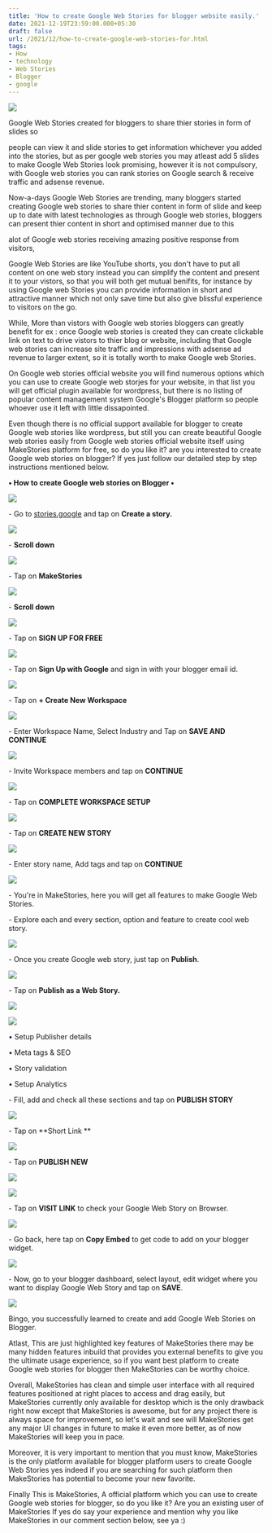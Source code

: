 ```yaml
---
title: 'How to create Google Web Stories for blogger website easily.'
date: 2021-12-19T23:59:00.000+05:30
draft: false
url: /2021/12/how-to-create-google-web-stories-for.html
tags: 
- How
- technology
- Web Stories
- Blogger
- google
---
```


 [![](https://lh3.googleusercontent.com/-0q4SPj2ifm4/Yb97mF4WTHI/AAAAAAAAH-I/8S86MRxmIesVag-e5MqzKoN6NCm5gkVBACNcBGAsYHQ/s1600/1639938963709700-0.png)](https://lh3.googleusercontent.com/-0q4SPj2ifm4/Yb97mF4WTHI/AAAAAAAAH-I/8S86MRxmIesVag-e5MqzKoN6NCm5gkVBACNcBGAsYHQ/s1600/1639938963709700-0.png) 

  

Google Web Stories created for bloggers to share thier stories in form of slides so

people can view it and slide stories to get information whichever you added into the stories, but as per google web stories you may atleast add 5 slides to make Google Web Stories look promising, however it is not compulsory, with Google web stories you can rank stories on Google search & receive traffic and adsense revenue.

  

Now-a-days Google Web Stories are trending, many bloggers started creating Google web stories to share thier content in form of slide and keep up to date with latest technologies as through Google web stories, bloggers can present thier content in short and optimised manner due to this

alot of Google web stories receiving amazing positive response from visitors, 

  

Google Web Stories are like YouTube shorts, you don't have to put all content on one web story instead you can simplify the content and present it to your vistors, so that you will both get mutual benifits, for instance by using Google web Stories you can provide information in short and attractive manner which not only save time but also give blissful experience to visitors on the go.

  

While, More than vistors with Google web stories bloggers can greatly benefit for ex : once Google web stories is created they can create clickable link on text to drive vistors to thier blog or website, including that Google web stories can increase site traffic and impressions with adsense ad revenue to larger extent, so it is totally worth to make Google web Stories.

  

On Google web stories official website you will find numerous options which you can use to create Google web storjes for your website, in that list you will get official plugin available for wordpress, but there is no listing of popular content management system Google's Blogger platform so people whoever use it left with little dissapointed.

  

Even though there is no official support available for blogger to create Google web stories like wordpress, but still you can create beautiful Google web stories easily from Google web stories official website itself using MakeStories platform for free, so do you like it? are you interested to create Google web stories on blogger? If yes just follow our detailed step by step instructions mentioned below.

  

**• How to create Google web stories on Blogger •**

 **[![](https://lh3.googleusercontent.com/-APXh2TbaPcE/Yb97k8sJUkI/AAAAAAAAH-E/1QNITWySiTQungebmTiEzOL2s_Vslt9pgCNcBGAsYHQ/s1600/1639938959477541-1.png)](https://lh3.googleusercontent.com/-APXh2TbaPcE/Yb97k8sJUkI/AAAAAAAAH-E/1QNITWySiTQungebmTiEzOL2s_Vslt9pgCNcBGAsYHQ/s1600/1639938959477541-1.png)** 

\- Go to [stories.google](https://stories.google/) and tap on **Create a story.**

 **[![](https://lh3.googleusercontent.com/-pzF-GSMZUoU/Yb97jwC9jII/AAAAAAAAH98/Ah5xCG5xFsk2G1-JXGqAPhUY_IZpk606ACNcBGAsYHQ/s1600/1639938955139940-2.png)](https://lh3.googleusercontent.com/-pzF-GSMZUoU/Yb97jwC9jII/AAAAAAAAH98/Ah5xCG5xFsk2G1-JXGqAPhUY_IZpk606ACNcBGAsYHQ/s1600/1639938955139940-2.png)** 

\- **Scroll down**

 **[![](https://lh3.googleusercontent.com/-xqvJELKzefY/Yb97i51jcjI/AAAAAAAAH94/wGkZZ8zbdMcp_-hB4FSaebeDc4VPBYYGwCNcBGAsYHQ/s1600/1639938950678386-3.png)](https://lh3.googleusercontent.com/-xqvJELKzefY/Yb97i51jcjI/AAAAAAAAH94/wGkZZ8zbdMcp_-hB4FSaebeDc4VPBYYGwCNcBGAsYHQ/s1600/1639938950678386-3.png)** 

\- Tap on **MakeStories**

 **[![](https://lh3.googleusercontent.com/-02l50rnXPP8/Yb97h3uE3fI/AAAAAAAAH9w/yiPAq0XL8t4EsvtUSL1lvEDhrrOYpYsfQCNcBGAsYHQ/s1600/1639938946219171-4.png)](https://lh3.googleusercontent.com/-02l50rnXPP8/Yb97h3uE3fI/AAAAAAAAH9w/yiPAq0XL8t4EsvtUSL1lvEDhrrOYpYsfQCNcBGAsYHQ/s1600/1639938946219171-4.png)** 

\- **Scroll down**

 **[![](https://lh3.googleusercontent.com/-elQbyRW7PsY/Yb97gq25GBI/AAAAAAAAH9s/AZADZAh9x6kVSXF4PkjxMaxR6L976Px7ACNcBGAsYHQ/s1600/1639938941767794-5.png)](https://lh3.googleusercontent.com/-elQbyRW7PsY/Yb97gq25GBI/AAAAAAAAH9s/AZADZAh9x6kVSXF4PkjxMaxR6L976Px7ACNcBGAsYHQ/s1600/1639938941767794-5.png)** 

\- Tap on **SIGN UP FOR FREE**

 **[![](https://lh3.googleusercontent.com/-5gTPQkDnE2Q/Yb97fZ-PEjI/AAAAAAAAH9o/0-5RRpgIoK4-h-r_S9gqEgo0y9U1Y5jqwCNcBGAsYHQ/s1600/1639938937306016-6.png)](https://lh3.googleusercontent.com/-5gTPQkDnE2Q/Yb97fZ-PEjI/AAAAAAAAH9o/0-5RRpgIoK4-h-r_S9gqEgo0y9U1Y5jqwCNcBGAsYHQ/s1600/1639938937306016-6.png)** 

\- Tap on **Sign Up with Google** and sign in with your blogger email id.

  

 [![](https://lh3.googleusercontent.com/-CkD0ck6GBWs/Yb97eYAe66I/AAAAAAAAH9k/TsgDzY4GKow6iYU38zq-Zm13c_oBNdY9gCNcBGAsYHQ/s1600/1639938933249782-7.png)](https://lh3.googleusercontent.com/-CkD0ck6GBWs/Yb97eYAe66I/AAAAAAAAH9k/TsgDzY4GKow6iYU38zq-Zm13c_oBNdY9gCNcBGAsYHQ/s1600/1639938933249782-7.png) 

  

\- Tap on **\+ Create New Workspace**

  

 [![](https://lh3.googleusercontent.com/-rdLL97DB-14/Yb97db8nGkI/AAAAAAAAH9g/NcBqYvMCdBYLlhiKVgOIJKINjEKuFYbvQCNcBGAsYHQ/s1600/1639938929673077-8.png)](https://lh3.googleusercontent.com/-rdLL97DB-14/Yb97db8nGkI/AAAAAAAAH9g/NcBqYvMCdBYLlhiKVgOIJKINjEKuFYbvQCNcBGAsYHQ/s1600/1639938929673077-8.png) 

  

\- Enter Workspace Name, Select Industry and Tap on **SAVE AND CONTINUE**

 **[![](https://lh3.googleusercontent.com/-hlvMiokG0y8/Yb97cW6fkqI/AAAAAAAAH9c/sWGFfAME2hgREER4Z8efamkFKVit40KpgCNcBGAsYHQ/s1600/1639938925340843-9.png)](https://lh3.googleusercontent.com/-hlvMiokG0y8/Yb97cW6fkqI/AAAAAAAAH9c/sWGFfAME2hgREER4Z8efamkFKVit40KpgCNcBGAsYHQ/s1600/1639938925340843-9.png)** 

\- Invite Workspace members and tap on **CONTINUE**

 **[![](https://lh3.googleusercontent.com/-S1aswacIgUU/Yb97be7pc-I/AAAAAAAAH9Y/y_1pRbBBSukmrpk_zY4_r3Vh9ea9BV7uwCNcBGAsYHQ/s1600/1639938921266465-10.png)](https://lh3.googleusercontent.com/-S1aswacIgUU/Yb97be7pc-I/AAAAAAAAH9Y/y_1pRbBBSukmrpk_zY4_r3Vh9ea9BV7uwCNcBGAsYHQ/s1600/1639938921266465-10.png)** 

\- Tap on **COMPLETE WORKSPACE SETUP**

 **[![](https://lh3.googleusercontent.com/-1XIc_jS2IIw/Yb97aTbfZII/AAAAAAAAH9U/KrgnPnMinZowWOYIE5hZT7HDkSrtc7z5ACNcBGAsYHQ/s1600/1639938917195310-11.png)](https://lh3.googleusercontent.com/-1XIc_jS2IIw/Yb97aTbfZII/AAAAAAAAH9U/KrgnPnMinZowWOYIE5hZT7HDkSrtc7z5ACNcBGAsYHQ/s1600/1639938917195310-11.png)** 

\- Tap on **CREATE NEW STORY**

 **[![](https://lh3.googleusercontent.com/-l33sj0OQdHc/Yb97ZdE80GI/AAAAAAAAH9Q/WPP3CsE-Xp8CHvNkMBYKt8a7EUhxgcVEgCNcBGAsYHQ/s1600/1639938913518970-12.png)](https://lh3.googleusercontent.com/-l33sj0OQdHc/Yb97ZdE80GI/AAAAAAAAH9Q/WPP3CsE-Xp8CHvNkMBYKt8a7EUhxgcVEgCNcBGAsYHQ/s1600/1639938913518970-12.png)** 

\- Enter story name, Add tags and tap on **CONTINUE**

 **[![](https://lh3.googleusercontent.com/-kLFBhoBzOlg/Yb97YQcGzyI/AAAAAAAAH9M/rGul_bI4xFghwhwZAZ5lWTVnsQLhQ3FpwCNcBGAsYHQ/s1600/1639938909367363-13.png)](https://lh3.googleusercontent.com/-kLFBhoBzOlg/Yb97YQcGzyI/AAAAAAAAH9M/rGul_bI4xFghwhwZAZ5lWTVnsQLhQ3FpwCNcBGAsYHQ/s1600/1639938909367363-13.png)** 

  

\- You're in MakeStories, here you will get all features to make Google Web Stories.

  

\- Explore each and every section, option and feature to create cool web story.

  

 [![](https://lh3.googleusercontent.com/--xmygpvjLBQ/Yb97XRTdvVI/AAAAAAAAH9I/P6tGUy6WifYu4kofpgXSrFbPm7Ms-g24QCNcBGAsYHQ/s1600/1639938905125396-14.png)](https://lh3.googleusercontent.com/--xmygpvjLBQ/Yb97XRTdvVI/AAAAAAAAH9I/P6tGUy6WifYu4kofpgXSrFbPm7Ms-g24QCNcBGAsYHQ/s1600/1639938905125396-14.png) 

  

\- Once you create Google web story, just tap on **Publish**.

  

 [![](https://lh3.googleusercontent.com/-6wAyCp1M1UI/Yb97WL8ZRuI/AAAAAAAAH9E/uBerDkjNwoA1qVPrzfM77vwh8AGt77YIQCNcBGAsYHQ/s1600/1639938900593811-15.png)](https://lh3.googleusercontent.com/-6wAyCp1M1UI/Yb97WL8ZRuI/AAAAAAAAH9E/uBerDkjNwoA1qVPrzfM77vwh8AGt77YIQCNcBGAsYHQ/s1600/1639938900593811-15.png) 

  

\- Tap on **Publish as a Web Story.**

 **[![](https://lh3.googleusercontent.com/-PCl3UZ31Q9Q/Yb97VFfyV_I/AAAAAAAAH9A/joa_JV7p2ZUVLmWfJ04ciwwn-T08zJIUgCNcBGAsYHQ/s1600/1639938896113056-16.png)](https://lh3.googleusercontent.com/-PCl3UZ31Q9Q/Yb97VFfyV_I/AAAAAAAAH9A/joa_JV7p2ZUVLmWfJ04ciwwn-T08zJIUgCNcBGAsYHQ/s1600/1639938896113056-16.png)** 

 [![](https://lh3.googleusercontent.com/-_WgfYrFIS38/Yb97UObJKhI/AAAAAAAAH88/9qnug5obYGwnkg9OFSeYCjY22e74iREDQCNcBGAsYHQ/s1600/1639938891628766-17.png)](https://lh3.googleusercontent.com/-_WgfYrFIS38/Yb97UObJKhI/AAAAAAAAH88/9qnug5obYGwnkg9OFSeYCjY22e74iREDQCNcBGAsYHQ/s1600/1639938891628766-17.png) 

  

  

• Setup Publisher details

• Meta tags & SEO

• Story validation

• Setup Analytics

  

\- Fill, add and check all these sections and tap on **PUBLISH STORY**

  

 [![](https://lh3.googleusercontent.com/-xpvBSSJEX2A/Yb97S0C5ppI/AAAAAAAAH84/eGDmryu1ojk0DkUB5ZmM8Rluk95KkTk7wCNcBGAsYHQ/s1600/1639938886659966-18.png)](https://lh3.googleusercontent.com/-xpvBSSJEX2A/Yb97S0C5ppI/AAAAAAAAH84/eGDmryu1ojk0DkUB5ZmM8Rluk95KkTk7wCNcBGAsYHQ/s1600/1639938886659966-18.png) 

  

\- Tap on **Short Link **

 **[![](https://lh3.googleusercontent.com/-S_eYBI67cKE/Yb97RuW2zSI/AAAAAAAAH80/u0fbYKtBIREi2xQfi72nHAk7X7S8zH4GACNcBGAsYHQ/s1600/1639938881986486-19.png)](https://lh3.googleusercontent.com/-S_eYBI67cKE/Yb97RuW2zSI/AAAAAAAAH80/u0fbYKtBIREi2xQfi72nHAk7X7S8zH4GACNcBGAsYHQ/s1600/1639938881986486-19.png)** 

\- Tap on **PUBLISH NEW**

 **[![](https://lh3.googleusercontent.com/-76w4VXuwlZg/Yb97QgM8AII/AAAAAAAAH8w/3kIOR_EVSqAzyckm5jjEd5uEiaU4VjCggCNcBGAsYHQ/s1600/1639938877928737-20.png)](https://lh3.googleusercontent.com/-76w4VXuwlZg/Yb97QgM8AII/AAAAAAAAH8w/3kIOR_EVSqAzyckm5jjEd5uEiaU4VjCggCNcBGAsYHQ/s1600/1639938877928737-20.png)** 

 [![](https://lh3.googleusercontent.com/-tJStJoP-Hno/Yb97PeQ-Z4I/AAAAAAAAH8s/3AJQS9AKt-ARmMYuw1gJglWKdVB2PFNdQCNcBGAsYHQ/s1600/1639938872611364-21.png)](https://lh3.googleusercontent.com/-tJStJoP-Hno/Yb97PeQ-Z4I/AAAAAAAAH8s/3AJQS9AKt-ARmMYuw1gJglWKdVB2PFNdQCNcBGAsYHQ/s1600/1639938872611364-21.png) 

  

\- Tap on **VISIT LINK** to check your Google Web Story on Browser.

  

 [![](https://lh3.googleusercontent.com/-AnjsZ2uMqVI/Yb97OKsqA_I/AAAAAAAAH8o/1zzax_ceWJw4P6ZeIpwaT3VZC84XKKuqwCNcBGAsYHQ/s1600/1639938868356358-22.png)](https://lh3.googleusercontent.com/-AnjsZ2uMqVI/Yb97OKsqA_I/AAAAAAAAH8o/1zzax_ceWJw4P6ZeIpwaT3VZC84XKKuqwCNcBGAsYHQ/s1600/1639938868356358-22.png) 

  

\- Go back, here tap on **Copy Embed** to get code to add on your blogger widget.

  

 [![](https://lh3.googleusercontent.com/-ihUWRQCYm7w/Yb97NNEgJiI/AAAAAAAAH8k/llX1zbx-8AAlZi-dK2kenDtPRwOmrurZACNcBGAsYHQ/s1600/1639938863711298-23.png)](https://lh3.googleusercontent.com/-ihUWRQCYm7w/Yb97NNEgJiI/AAAAAAAAH8k/llX1zbx-8AAlZi-dK2kenDtPRwOmrurZACNcBGAsYHQ/s1600/1639938863711298-23.png) 

  

\- Now, go to your blogger dashboard, select layout, edit widget where you want to display Google Web Story and tap on **SAVE**.

  

 [![](https://lh3.googleusercontent.com/-0PrUH_c0Rvk/Yb97L9FFjYI/AAAAAAAAH8g/oade-VGJbUIGCPP_ceCdBoOC11VrNZ6mQCNcBGAsYHQ/s1600/1639938858846315-24.png)](https://lh3.googleusercontent.com/-0PrUH_c0Rvk/Yb97L9FFjYI/AAAAAAAAH8g/oade-VGJbUIGCPP_ceCdBoOC11VrNZ6mQCNcBGAsYHQ/s1600/1639938858846315-24.png) 

  

  

Bingo, you successfully learned to create and add Google Web Stories on Blogger.

  

Atlast, This are just highlighted key features of MakeStories there may be many hidden features inbuild that provides you external benefits to give you the ultimate usage experience, so if you want best platform to create Google web stories for blogger then MakeStories can be worthy choice.

  

Overall, MakeStories has clean and simple user interface with all required features positioned at right places to access and drag easily, but MakeStories currently only available for desktop which is the only drawback right now except that MakeStories is awesome, but for any project there is always space for improvement, so let's wait and see will MakeStories get any major UI changes in future to make it even more better, as of now MakeStories will keep you in pace.

  

Moreover, it is very important to mention that you must know, MakeStories is the only platform available for blogger platform users to create Google Web Stories yes indeed if you are searching for such platform then MakeStories has potential to become your new favorite.

  

Finally This is MakeStories, A official platform which you can use to create Google web stories for blogger, so do you like it? Are you an existing user of MakeStories If yes do say your experience and mention why you like MakeStories in our comment section below, see ya :)